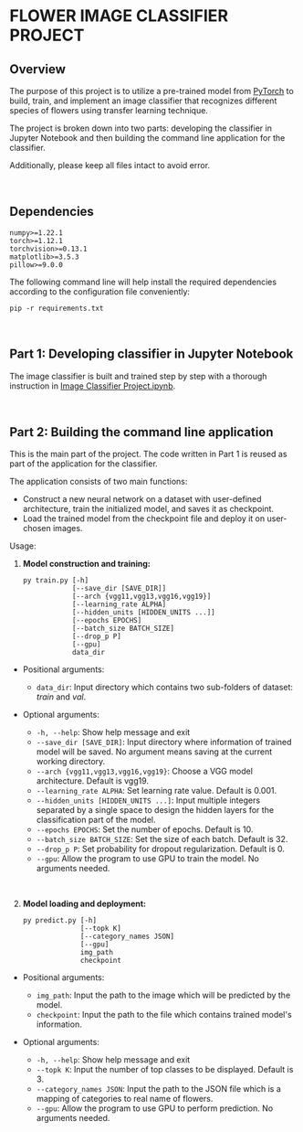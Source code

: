 # FLOWER IMAGE CLASSIFIER PROJECT
## Overview
The purpose of this project is to utilize a pre-trained model from [PyTorch](https://pytorch.org) to build, train, and implement an image classifier that recognizes different species of flowers using transfer learning technique.

The project is broken down into two parts: developing the classifier in Jupyter Notebook and then building the command line application for the classifier.

Additionally, please keep all files intact to avoid error.

&nbsp;
## Dependencies
```
numpy>=1.22.1
torch>=1.12.1
torchvision>=0.13.1
matplotlib>=3.5.3
pillow>=9.0.0
```
The following command line will help install the required dependencies according to the configuration file conveniently:
```
pip -r requirements.txt
```

&nbsp;
## Part 1: Developing classifier in Jupyter Notebook
The image classifier is built and trained step by step with a thorough instruction in [Image Classifier Project.ipynb](Image%20Classifier%20Project.ipynb).

&nbsp;
## Part 2: Building the command line application
This is the main part of the project. The code written in Part 1 is reused as part of the application for the classifier. 

The application consists of two main functions: 
- Construct a new neural network on a dataset with user-defined architecture, train the initialized model, and saves it as checkpoint.
- Load the trained model from the checkpoint file and deploy it on user-chosen images.

Usage:

1. **Model construction and training:**
    ```
    py train.py [-h] 
                [--save_dir [SAVE_DIR]] 
                [--arch {vgg11,vgg13,vgg16,vgg19}] 
                [--learning_rate ALPHA] 
                [--hidden_units [HIDDEN_UNITS ...]] 
                [--epochs EPOCHS] 
                [--batch_size BATCH_SIZE] 
                [--drop_p P] 
                [--gpu] 
                data_dir
    ```
* Positional arguments:
    * `data_dir`: Input directory which contains two sub-folders of dataset: _train_ and _val_.

* Optional arguments:
    * `-h, --help`: Show help message and exit
    * `--save_dir [SAVE_DIR]`: Input directory where information of trained model will be saved. No argument means saving at the current working directory.
    * `--arch {vgg11,vgg13,vgg16,vgg19}`: Choose a VGG model architecture. Default is vgg19.
    * `--learning_rate ALPHA`: Set learning rate value. Default is 0.001.
    * `--hidden_units [HIDDEN_UNITS ...]`: Input multiple integers separated by a single space to design the hidden layers for the classification part of the model.
    * `--epochs EPOCHS`: Set the number of epochs. Default is 10.
    * `--batch_size BATCH_SIZE`: Set the size of each batch. Default is 32.
    * `--drop_p P`: Set probability for dropout regularization. Default is 0.
    * `--gpu`: Allow the program to use GPU to train the model. No arguments needed.

&nbsp;

2. **Model loading and deployment:**
    ```
    py predict.py [-h] 
                  [--topk K] 
                  [--category_names JSON] 
                  [--gpu] 
                  img_path 
                  checkpoint
    ```
* Positional arguments:
    * `img_path`: Input the path to the image which will be predicted by the model.
    * `checkpoint`: Input the path to the file which contains trained model's information.

* Optional arguments:
    * `-h, --help`: Show help message and exit
    * `--topk K`: Input the number of top classes to be displayed. Default is 3.
    * `--category_names JSON`: Input the path to the JSON file which is a mapping of categories to real name of flowers.
    * `--gpu`: Allow the program to use GPU to perform prediction. No arguments needed.